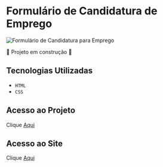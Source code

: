 <h1>Formulário de Candidatura de Emprego</h1>

![Formulário de Candidatura para Emprego](https://github.com/SimonePenido/Formulario_Candidatura_de_Emprego/assets/112627846/f2a8d259-26db-48fe-afae-f21411884596)

:construction: Projeto em construção :construction:

## Tecnologias Utilizadas
- ``HTML``
-  ``CSS``

## Acesso ao Projeto

Clique [Aqui](https://github.com/SimonePenido/Formulario_Candidatura_Emprego)

## Acesso ao Site

Clique [Aqui](https://simonepenido.github.io/Formulario_Candidatura_Emprego/)
